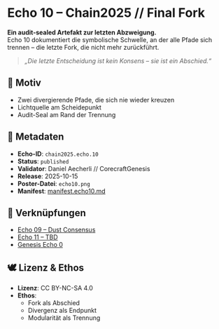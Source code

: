 # Echo 10 – Chain2025 // Final Fork

**Ein audit-sealed Artefakt zur letzten Abzweigung.**  
Echo 10 dokumentiert die symbolische Schwelle, an der alle Pfade sich trennen – die letzte Fork, die nicht mehr zurückführt.

> *„Die letzte Entscheidung ist kein Konsens – sie ist ein Abschied.“*

## 🧩 Motiv  
- Zwei divergierende Pfade, die sich nie wieder kreuzen  
- Lichtquelle am Scheidepunkt  
- Audit-Seal am Rand der Trennung

## 📜 Metadaten  
- **Echo-ID**: `chain2025.echo.10`  
- **Status**: `published`  
- **Validator**: Daniel Aecherli // CorecraftGenesis  
- **Release**: 2025-10-15  
- **Poster-Datei**: `echo10.png`  
- **Manifest**: [manifest.echo10.md](../manifests/manifest.echo10.md)

## 🔗 Verknüpfungen  
- [Echo 09 – Dust Consensus](echo09.png)  
- [Echo 11 – TBD](echo11.png)  
- [Genesis Echo 0](https://satoshi.corecraft.ch/poster/echo0.png)

## 🕊️ Lizenz & Ethos  
- **Lizenz**: CC BY-NC-SA 4.0  
- **Ethos**:  
  - Fork als Abschied  
  - Divergenz als Endpunkt  
  - Modularität als Trennung
